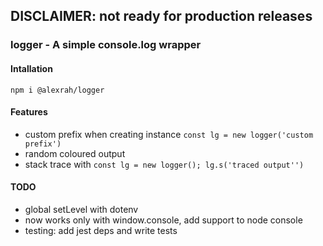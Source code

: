 ## DISCLAIMER: not ready for production releases

### logger - A simple console.log wrapper

#### Intallation
``
npm i @alexrah/logger
``

#### Features
* custom prefix when creating instance ``const lg = new logger('custom prefix')``
* random coloured output
* stack trace with ``const lg = new logger(); lg.s('traced output'')``

#### TODO
* global setLevel with dotenv
* now works only with window.console, add support to node console
* testing: add jest deps and write tests